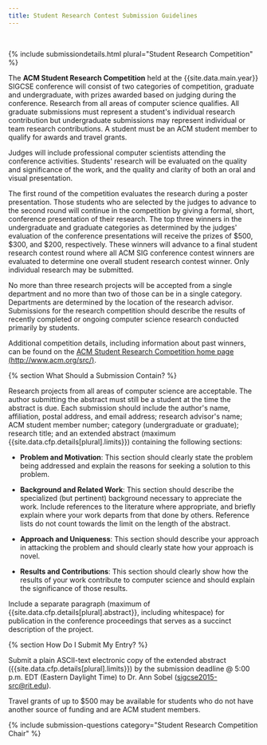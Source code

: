 ```yaml
---
title: Student Research Contest Submission Guidelines
---
```


<div> &nbsp; </div>

{% include submissiondetails.html plural="Student Research Competition" %}


The **ACM Student Research Competition** held at
the {{site.data.main.year}} SIGCSE conference will consist of two categories of
competition, graduate and undergraduate, with prizes awarded based on
judging during the conference. Research from all areas of computer
science qualifies. All graduate submissions must represent a student's
individual research contribution but undergraduate submissions may
represent individual or team research contributions. A student must be
an ACM student member to qualify for awards and travel grants.

Judges will include professional computer scientists attending the
conference activities. Students' research will be evaluated on the
quality and significance of the work, and the quality and clarity of
both an oral and visual presentation.

The first round of the competition evaluates the research during a
poster presentation. Those students who are selected by the judges to
advance to the second round will continue in the competition by giving a
formal, short, conference presentation of their research. The top three
winners in the undergraduate and graduate categories as determined by
the judges' evaluation of the conference presentations will receive the
prizes of \$500, \$300, and \$200, respectively. These winners will
advance to a final student research contest round where all ACM SIG
conference contest winners are evaluated to determine one overall
student research contest winner. Only individual research may be
submitted.

No more than three research projects will be accepted from a single
department and no more than two of those can be in a single category.
Departments are determined by the location of the research advisor.
Submissions for the research competition should describe the results of
recently completed or ongoing computer science research conducted
primarily by students.

Additional competition details, including information about past
winners, can be found on the [ACM Student Research Competition home page
(http://www.acm.org/src/)](http://www.acm.org/src/).

{% section What Should a Submission Contain? %}

Research projects from all areas of computer science are acceptable. The
author submitting the abstract must still be a student at the time the
abstract is due. Each submission should include the author's name,
affiliation, postal address, and email address; research advisor's name;
ACM student member number; category (undergraduate or graduate);
research title; and an extended abstract (maximum {{site.data.cfp.details[plural].limits}})
containing the following sections:

-   **Problem and Motivation**: This section should clearly state the
    problem being addressed and explain the reasons for seeking a
    solution to this problem.
    
-   **Background and Related Work**: This section should describe the
    specialized (but pertinent) background necessary to appreciate the
    work. Include references to the literature where appropriate, and
    briefly explain where your work departs from that done by others.
    Reference lists do not count towards the limit on the length of the
    abstract.
    
-   **Approach and Uniqueness**: This section should describe your
    approach in attacking the problem and should clearly state how your
    approach is novel.
    
-   **Results and Contributions**: This section should clearly show how
    the results of your work contribute to computer science and should
    explain the significance of those results.

Include a separate paragraph (maximum of {{site.data.cfp.details[plural].abstract}}, including whitespace) for
publication in the conference proceedings that serves as a succinct
description of the project.

{% section How Do I Submit My Entry? %}

Submit a plain ASCII-text electronic copy of the extended abstract ({{site.data.cfp.details[plural].limits}}) by the submission deadline @ 5:00 p.m. EDT (Eastern Daylight
Time) to Dr. Ann Sobel (<a href="mailto:sigcse2015-src@rit.edu">sigcse2015-src@rit.edu</a>).

Travel grants of up to \$500 may be available for students who do not
have another source of funding and are ACM student members.

{% include submission-questions category="Student Research Competition Chair" %}
